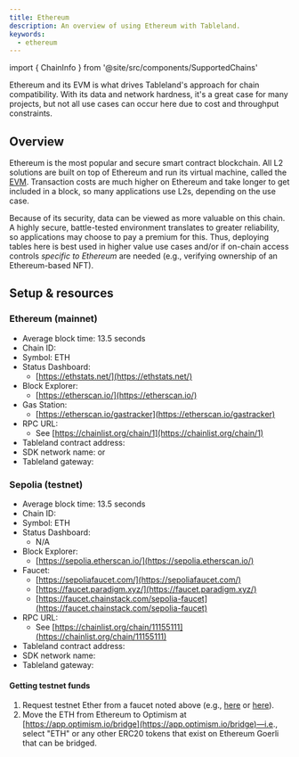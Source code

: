 ```yaml
---
title: Ethereum
description: An overview of using Ethereum with Tableland.
keywords:
  - ethereum
---
```


import { ChainInfo } from '@site/src/components/SupportedChains'

Ethereum and its EVM is what drives Tableland's approach for chain compatibility. With its data and network hardness, it's a great case for many projects, but not all use cases can occur here due to cost and throughput constraints.

## Overview

Ethereum is the most popular and secure smart contract blockchain. All L2 solutions are built on top of Ethereum and run its virtual machine, called the [EVM](https://ethereum.org/en/developers/docs/evm/#top). Transaction costs are much higher on Ethereum and take longer to get included in a block, so many applications use L2s, depending on the use case.

Because of its security, data can be viewed as more valuable on this chain. A highly secure, battle-tested environment translates to greater reliability, so applications may choose to pay a premium for this. Thus, deploying tables here is best used in higher value use cases and/or if on-chain access controls _specific to Ethereum_ are needed (e.g., verifying ownership of an Ethereum-based NFT).

## Setup & resources

### Ethereum (mainnet)

- Average block time: 13.5 seconds
- Chain ID: <ChainInfo chain='mainnet' info='chainId' />
- Symbol: ETH
- Status Dashboard:
  - [https://ethstats.net/](https://ethstats.net/)
- Block Explorer:
  - [https://etherscan.io/](https://etherscan.io/)
- Gas Station:
  - [https://etherscan.io/gastracker](https://etherscan.io/gastracker)
- RPC URL:
  - See [https://chainlist.org/chain/1](https://chainlist.org/chain/1)
- Tableland contract address: <ChainInfo chain='mainnet' info='contractAddress' />
- SDK network name: <ChainInfo chain='mainnet' info='chainName' /> or <ChainInfo chain='homestead' info='chainName' />
- Tableland gateway: <ChainInfo chain='mainnet' info='baseUrl' />

### Sepolia (testnet)

- Average block time: 13.5 seconds
- Chain ID: <ChainInfo chain='sepolia' info='chainId' />
- Symbol: ETH
- Status Dashboard:
  - N/A
- Block Explorer:
  - [https://sepolia.etherscan.io/](https://sepolia.etherscan.io/)
- Faucet:
  - [https://sepoliafaucet.com/](https://sepoliafaucet.com/)
  - [https://faucet.paradigm.xyz/](https://faucet.paradigm.xyz/)
  - [https://faucet.chainstack.com/sepolia-faucet](https://faucet.chainstack.com/sepolia-faucet)
- RPC URL:
  - See [https://chainlist.org/chain/11155111](https://chainlist.org/chain/11155111)
- Tableland contract address: <ChainInfo chain='sepolia' info='contractAddress' />
- SDK network name: <ChainInfo chain='sepolia' info='chainName' />
- Tableland gateway: <ChainInfo chain='sepolia' info='baseUrl' />

#### Getting testnet funds

1. Request testnet Ether from a faucet noted above (e.g., [here](https://sepoliafaucet.com/) or [here](https://faucet.paradigm.xyz/)).
2. Move the ETH from Ethereum to Optimism at [https://app.optimism.io/bridge](https://app.optimism.io/bridge)—i.e., select "ETH" or any other ERC20 tokens that exist on Ethereum Goerli that can be bridged.
